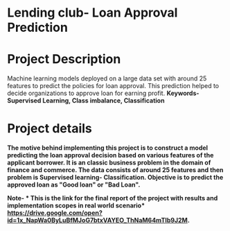 <h1><b>Lending club- Loan Approval Prediction</h1></b>
<h1><b> Project Description</h1></b> Machine learning models deployed on a large data set with around 25 features to predict the policies for loan approval. This prediction helped to decide organizations to approve loan for earning profit. 
 <b>Keywords<b>- Supervised Learning, Class imbalance, Classification

<h1><b>Project details</h1></b> The motive behind implementing this project is to construct a model predicting the loan approval decision based on various features of the applicant borrower. It is an classic business problem in the domain of 
finance and commerce. The data consists of around 25 features and then problem is Supervised learning- Classification. Objective is to predict the approved loan as "Good loan" or "Bad Loan".

<b>Note- * This is the link for the final report of the project with results and implementation scopes in real world scenario*</b>
            <a href>https://drive.google.com/open?id=1x_NapWa0ByLuBfMJoG7btxVAYEO_ThNaM64mTIb9J2M.
